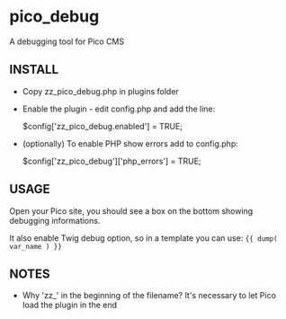 # pico_debug

A debugging tool for Pico CMS

## INSTALL

- Copy zz_pico_debug.php in plugins folder

- Enable the plugin - edit config.php and add the line:

    $config['zz_pico_debug.enabled'] = TRUE;

- (optionally) To enable PHP show errors add to config.php:

    $config['zz_pico_debug']['php_errors'] = TRUE;

## USAGE

Open your Pico site, you should see a box on the bottom showing debugging informations.

It also enable Twig debug option, so in a template you can use: `{{ dump( var_name ) }}`

## NOTES

- Why 'zz_' in the beginning of the filename? It's necessary to let Pico load the plugin in the end
